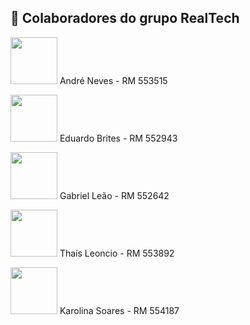 ## 👑 <a>Colaboradores do grupo RealTech</a>
<div>
<p>
  <img src="https://github.com/Projeto-Dev-Aula/cp2-front-web-2sem/assets/145347801/6e0947c2-817e-4c07-9507-36cf683b08f3" width="75" height="75" />  André Neves - RM 553515 
</p>
 
<p>
  <img src="https://github.com/Projeto-Dev-Aula/cp2-front-web-2sem/assets/145347801/900140b6-2724-452a-a822-296d38ace27f" width="75" height="75" />  Eduardo Brites - RM 552943 <br>
</p>

<p>
  <img src="https://github.com/Projeto-Dev-Aula/cp2-front-web-2sem/assets/145347801/aa2590ea-10d1-4fbb-82f9-52e05fa5339a" width="75" height="75" />  Gabriel Leão - RM 552642 <br>
</p>

<p>
  <img src="https://github.com/Projeto-Dev-Aula/cp2-front-web-2sem/assets/145347801/60205ee0-38b2-44f3-bcaa-c1f84b0bdd0d" width="75" height="75" />  Thaís Leoncio - RM 553892 <br>
</p>

<p>
  <img src="https://github.com/Projeto-Dev-Aula/cp2-front-web-2sem/assets/145347801/addf3154-41e5-4227-ba6d-887d3ea737a1" width="75" height="75" /> Karolina Soares - RM 554187 
</p>
</div>
